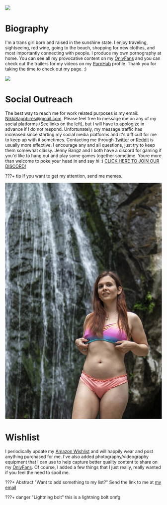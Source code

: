 <img width=700px src="img/banner.jpg"/>

# Biography

I'm a trans girl born and raised in the sunshine state. I enjoy traveling, sightseeing, red wine, going to the beach, shopping for new clothes, and most importantly connecting with people. I produce my own pornography at home. You can see all my provocative content on my [OnlyFans](https://onlyfans.com/nikkisapphire) and you can check out the trailers for my videos on my [PornHub](https://www.pornhub.com/model/nikkisapphire) profile. Thank you for taking the time to check out my page. :)

<img width=700px src="img/B27A1476.jpg"/>

# Social Outreach

The best way to reach me for work related purposes is my email: NikkiSapphires@gmail.com.  Please feel free to message me on any of my social platforms (See links on the left), but I will have to apologize in advance if I do not respond. Unfortunately, my message traffic has increased since starting my social media platforms and it's difficult for me to keep up with it sometimes. Contacting me through [Twitter](https://twitter.com/NikkiSapphire) or [Reddit](https://reddit.com/u/nikkisapphire) is usually more effective. I encourage any and all questions, just try to keep them somewhat classy.  Jenny Bangz and I both have a discord for gaming if you'd like to hang out and play some games together sometime.  Youre more than welcome to poke your head in and say hi :)  [CLICK HERE TO JOIN OUR DISCORD!](https://discord.gg/ZTMwJdqt4u)

???+ tip
    If you want to get my attention, send me memes.
    
<img width=700px src="img/450A5616.jpg"/>

# Wishlist

I periodically update my [Amazon Wishlist](https://amazon.com/gp/registry/wishlist/NCRLBSJ334NX) and will happily wear and post anything purchased for me. I've also added photography/videography equipment that I can use to help capture better quality content to share on my [OnlyFans](https://onlyfans.com/nikkisapphire). Of course, I added a few things that I just really, really wanted if you feel the need to spoil me.

???+ Abstract "Want to add something to my list?"
    Send the link to me at [my email](mailto://nikkisapphires@gmail.com)

???+ danger "Lightning bolt"
    this is a lightning bolt omfg
